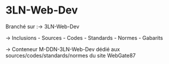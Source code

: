 # 3LN-Web-Dev

Branché sur :→ 3LN-Web-Dev

→ Inclusions - Sources - Codes - Standards - Normes - Gabarits

→ Conteneur M-DDN-3LN-Web-Dev dédié aux sources/codes/standards/normes du site WebGate87

